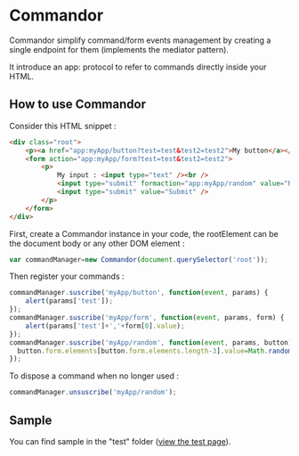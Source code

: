 Commandor
==============

Commandor simplify command/form events management by creating a single endpoint for them (implements the mediator pattern).

It introduce an app: protocol to refer to commands directly inside your HTML.

How to use Commandor
--------------

Consider this HTML snippet :
```html
<div class="root">
	<p><a href="app:myApp/button?test=test&test2=test2">My button</a></p>
	<form action="app:myApp/form?test=test&test2=test2">
		<p>
			My input : <input type="text" /><br />
			<input type="submit" formaction="app:myApp/random" value="Random" />
			<input type="submit" value="Submit" />
		</p>
	</form>
</div>
```

First, create a Commandor instance in your code, the rootElement can be the document body or any other DOM element :

```js
var commandManager=new Commandor(document.querySelector('root'));
```

Then register your commands :
```js
commandManager.suscribe('myApp/button', function(event, params) {
	alert(params['test']);
});
commandManager.suscribe('myApp/form', function(event, params, form) {
	alert(params['test']+','+form[0].value);
});
commandManager.suscribe('myApp/random', function(event, params, button) {
  button.form.elements[button.form.elements.length-3].value=Math.random();
});
```

To dispose a command when no longer used :

```js
commandManager.unsuscribe('myApp/random');
```

Sample
--------------
You can find sample in the "test" folder ([view the test page](http://rest4.org/github/nfroidure/Commandor/master/test/index.html)).
